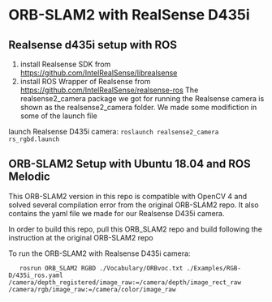 # ORB-SLAM2 with RealSense D435i

## Realsense d435i setup with ROS
1. install Realsense SDK from https://github.com/IntelRealSense/librealsense
2. install ROS Wrapper of Realsense from https://github.com/IntelRealSense/realsense-ros 
The realsense2\_camera package we got for running the Realsense camera is shown as the realsense2\_camera folder. We made some modifiction in some of the launch file 

launch Realsense D435i camera: 
```roslaunch realsense2_camera rs_rgbd.launch```


## ORB-SLAM2 Setup with Ubuntu 18.04 and ROS Melodic
This ORB-SLAM2 version in this repo is compatible with OpenCV 4 and solved several compilation error from the original ORB-SLAM2 repo. It also contains the yaml file we made for our Realsense D435i camera.

In order to build this repo, pull this ORB_SLAM2 repo and build following the instruction at the original ORB-SLAM2 repo

To run the ORB-SLAM2 with Realsense D435i camera:

```roslaunch realsense2_camera rs_rgbd.launch
   rosrun ORB_SLAM2 RGBD ./Vocabulary/ORBvoc.txt ./Examples/RGB-D/435i_ros.yaml /camera/depth_registered/image_raw:=/camera/depth/image_rect_raw /camera/rgb/image_raw:=/camera/color/image_raw
```


